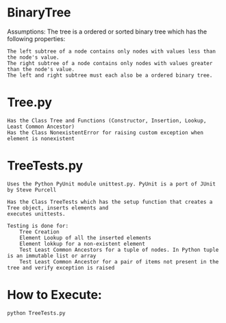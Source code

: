 BinaryTree
==========

Assumptions: The tree is a ordered or sorted binary tree which has the following properties:

    The left subtree of a node contains only nodes with values less than the node's value.
    The right subtree of a node contains only nodes with values greater than the node's value.
    The left and right subtree must each also be a ordered binary tree.


Tree.py
=======

    Has the Class Tree and Functions (Constructor, Insertion, Lookup, Least Common Ancestor)
    Has the Class NonexistentError for raising custom exception when element is nonexistent

TreeTests.py
============

    Uses the Python PyUnit module unittest.py. PyUnit is a port of JUnit by Steve Purcell
    
    Has the Class TreeTests which has the setup function that creates a Tree object, inserts elements and 
    executes unittests. 
    
    Testing is done for:
        Tree Creation
        Element Lookup of all the inserted elements
        Element lokkup for a non-existent element
        Test Least Common Ancestors for a tuple of nodes. In Python tuple is an immutable list or array
        Test Least Common Ancestor for a pair of items not present in the tree and verify exception is raised

How to Execute:
===============
    python TreeTests.py 
    

    
